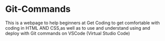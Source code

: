# Git-Commands
This is a webpage to help beginners at Get Coding to get comfortable with coding in HTML AND CSS,as well as to use and understand using and deploy with Git commands on VSCode (Virtual Studio Code)
